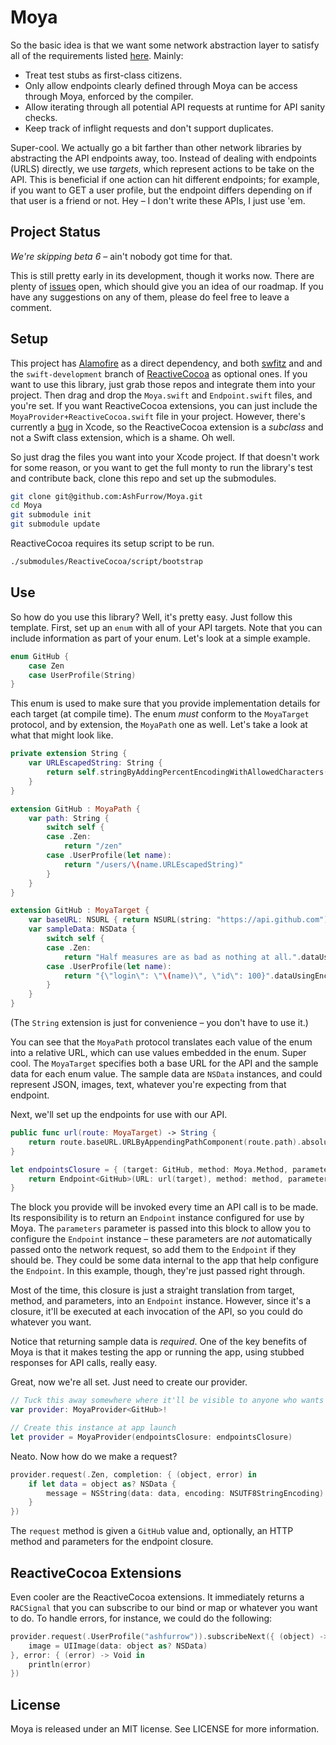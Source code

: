 Moya
================

So the basic idea is that we want some network abstraction layer to satisfy
all of the requirements listed [here](https://github.com/artsy/eidolon/issues/9).
Mainly:

- Treat test stubs as first-class citizens.
- Only allow endpoints clearly defined through Moya can be access through Moya,
enforced by the compiler.
- Allow iterating through all potential API requests at runtime for API sanity 
checks.
- Keep track of inflight requests and don't support duplicates.

Super-cool. We actually go a bit farther than other network libraries by 
abstracting the API endpoints away, too. Instead of dealing with endpoints 
(URLS) directly, we use *targets*, which represent actions to be take on the 
API. This is beneficial if one action can hit different endpoints; for example,
if you want to GET a user profile, but the endpoint differs depending on if that
user is a friend or not. Hey – I don't write these APIs, I just use 'em.

Project Status
----------------

*We're skipping beta 6* – ain't nobody got time for that. 

This is still pretty early in its development, though it works now. There are 
plenty of [issues](https://github.com/AshFurrow/Moya/issues) open, which should 
give you an idea of our roadmap. If you have any suggestions on any of them, 
please do feel free to leave a comment. 

Setup
----------------

This project has [Alamofire](https://github.com/Alamofire/Alamofire) as a direct
dependency, and both [swfitz](https://github.com/maxpow4h/swiftz) and and the 
`swift-development` branch of [ReactiveCocoa](https://github.com/reactivecocoa/reactivecocoa/tree/swift-development)
as optional ones. If you want to use this library, just grab those repos and 
integrate them into your project. Then drag and drop the `Moya.swift` and 
`Endpoint.swift` files, and you're set. If you want ReactiveCocoa extensions, 
you can just include the `MoyaProvider+ReactiveCocoa.swift` file in your project. 
However, there's currently a [bug](http://openradar.appspot.com/radar?id=6365671290044416)
in Xcode, so the ReactiveCocoa extension is a *subclass* and not a Swift class
extension, which is a shame. Oh well. 

So just drag the files you want into your Xcode project. If that doesn't work 
for some reason, or you want to get the full monty to run the library's test and 
contribute back, clone this repo and set up the submodules.

```sh
git clone git@github.com:AshFurrow/Moya.git
cd Moya
git submodule init
git submodule update
```

ReactiveCocoa requires its setup script to be run. 

```sh
./submodules/ReactiveCocoa/script/bootstrap 
```

Use
----------------

So how do you use this library? Well, it's pretty easy. Just follow this 
template. First, set up an `enum` with all of your API targets. Note that you 
can include information as part of your enum. Let's look at a simple example.

```swift
enum GitHub {
    case Zen
    case UserProfile(String)
}
```

This enum is used to make sure that you provide implementation details for each
target (at compile time). The enum *must* conform to the `MoyaTarget` protocol, 
and by extension, the `MoyaPath` one as well. Let's take a look at what that 
might look like. 

```swift
private extension String {
    var URLEscapedString: String {
        return self.stringByAddingPercentEncodingWithAllowedCharacters(NSCharacterSet.URLHostAllowedCharacterSet())
    }
}

extension GitHub : MoyaPath {
    var path: String {
        switch self {
        case .Zen:
            return "/zen"
        case .UserProfile(let name):
            return "/users/\(name.URLEscapedString)"
        }
    }
}

extension GitHub : MoyaTarget {
    var baseURL: NSURL { return NSURL(string: "https://api.github.com") }
    var sampleData: NSData {
        switch self {
        case .Zen:
            return "Half measures are as bad as nothing at all.".dataUsingEncoding(NSUTF8StringEncoding)!
        case .UserProfile(let name):
            return "{\"login\": \"\(name)\", \"id\": 100}".dataUsingEncoding(NSUTF8StringEncoding)!
        }
    }
}

```

(The `String` extension is just for convenience – you don't have to use it.)

You can see that the `MoyaPath` protocol translates each value of the enum into
a relative URL, which can use values embedded in the enum. Super cool. 
The `MoyaTarget` specifies both a base URL for the API and the sample data for 
each enum value. The sample data are `NSData` instances, and could represent 
JSON, images, text, whatever you're expecting from that endpoint.

Next, we'll set up the endpoints for use with our API. 

```swift
public func url(route: MoyaTarget) -> String {
    return route.baseURL.URLByAppendingPathComponent(route.path).absoluteString
}

let endpointsClosure = { (target: GitHub, method: Moya.Method, parameters: [String: AnyObject]) -> Endpoint<GitHub> in
    return Endpoint<GitHub>(URL: url(target), method: method, parameters: parameters, sampleResponse: target.sampleData)
}
```

The block you provide will be invoked every time an API call is to be made. Its
responsibility is to return an `Endpoint` instance configured for use by Moya. 
The `parameters` parameter is passed into this block to allow you to configure
the `Endpoint` instance – these parameters are *not* automatically passed onto
the network request, so add them to the `Endpoint` if they should be. They could 
be some data internal to the app that help configure the `Endpoint`. In this 
example, though, they're just passed right through.

Most of the time, this closure is just a straight translation from target, 
method, and parameters, into an `Endpoint` instance. However, since it's a 
closure, it'll be executed at each invocation of the API, so you could do 
whatever you want. 

Notice that returning sample data is *required*. One of the key benefits of Moya
is that it makes testing the app or running the app, using stubbed responses for
API calls, really easy. 

Great, now we're all set. Just need to create our provider. 

```swift
// Tuck this away somewhere where it'll be visible to anyone who wants to use it
var provider: MoyaProvider<GitHub>!

// Create this instance at app launch
let provider = MoyaProvider(endpointsClosure: endpointsClosure)
```

Neato. Now how do we make a request?

```swift
provider.request(.Zen, completion: { (object, error) in
    if let data = object as? NSData {
        message = NSString(data: data, encoding: NSUTF8StringEncoding)
    }
})
```

The `request` method is given a `GitHub` value and, optionally, an HTTP method 
and parameters for the endpoint closure.

ReactiveCocoa Extensions
----------------

Even cooler are the ReactiveCocoa extensions. It immediately returns a  
`RACSignal` that you can subscribe to our bind or map or whatever you want to 
do. To handle errors, for instance, we could do the following:

```swift
provider.request(.UserProfile("ashfurrow")).subscribeNext({ (object) -> Void in
    image = UIImage(data: object as? NSData)
}, error: { (error) -> Void in
    println(error)
})
```

License
----------------

Moya is released under an MIT license. See LICENSE for more information.
